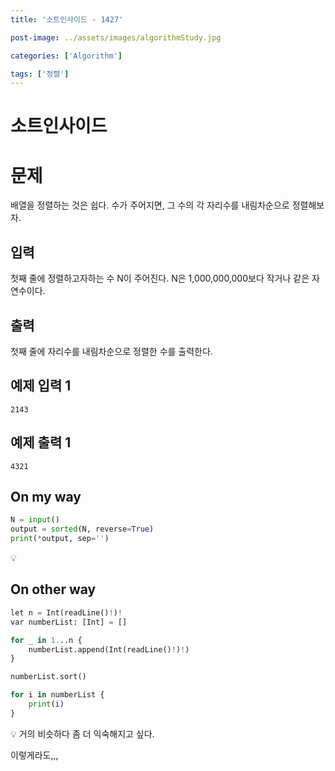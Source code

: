 ```yaml
---
title: '소트인사이드 - 1427'

post-image: ../assets/images/algorithmStudy.jpg

categories: ['Algorithm']

tags: ['정렬']
---
```


# 소트인사이드

# 문제

배열을 정렬하는 것은 쉽다. 수가 주어지면, 그 수의 각 자리수를 내림차순으로 정렬해보자.

## 입력

첫째 줄에 정렬하고자하는 수 N이 주어진다. N은 1,000,000,000보다 작거나 같은 자연수이다.

## 출력

첫째 줄에 자리수를 내림차순으로 정렬한 수를 출력한다.

## 예제 입력 1

```
2143
```

## 예제 출력 1

```
4321
```

## On my way

```python
N = input()
output = sorted(N, reverse=True)
print(*output, sep='')
```

💡

## On other way

```python
let n = Int(readLine()!)!
var numberList: [Int] = []

for _ in 1...n {
    numberList.append(Int(readLine()!)!)
}

numberList.sort()

for i in numberList {
    print(i)
}
```

💡 거의 비슷하다 좀 더 익숙해지고 싶다.

이렇게라도,,,


